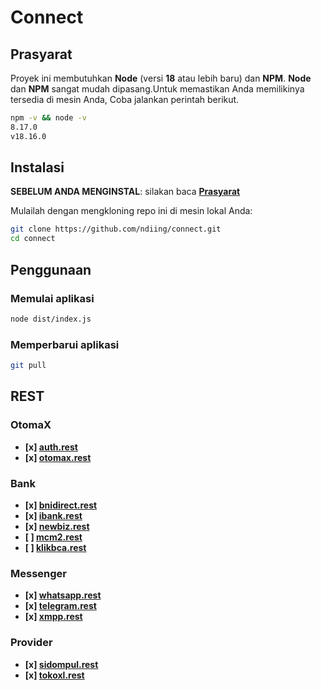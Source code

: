 # Connect

## Prasyarat

Proyek ini membutuhkan **Node** (versi **18** atau lebih baru) dan **NPM**.
**Node** dan **NPM** sangat mudah dipasang.Untuk memastikan Anda memilikinya tersedia di mesin Anda,
Coba jalankan perintah berikut.

```bash
npm -v && node -v
8.17.0
v18.16.0
```

## Instalasi

**SEBELUM ANDA MENGINSTAL**: silakan baca **[Prasyarat](#prasyarat)**

Mulailah dengan mengkloning repo ini di mesin lokal Anda:

```bash
git clone https://github.com/ndiing/connect.git
cd connect
```
<!-- 
Untuk menginstal, jalankan:

```bash
npm install
``` -->

## Penggunaan

### Memulai aplikasi

```bash
node dist/index.js
```

### Memperbarui aplikasi

```bash
git pull
```

## REST

### OtomaX

-   **[x] [auth.rest](./rest/auth.rest)**
-   **[x] [otomax.rest](./rest/otomax.rest)**

### Bank

-   **[x] [bnidirect.rest](./rest/bnidirect.rest)**
-   **[x] [ibank.rest](./rest/ibank.rest)**
-   **[x] [newbiz.rest](./rest/newbiz.rest)**
-   **[ ] [mcm2.rest](./rest/mcm2.rest)**
-   **[ ] [klikbca.rest](./rest/klikbca.rest)**

### Messenger

-   **[x] [whatsapp.rest](./rest/whatsapp.rest)**
-   **[x] [telegram.rest](./rest/telegram.rest)**
-   **[x] [xmpp.rest](./rest/xmpp.rest)**

### Provider

-   **[x] [sidompul.rest](./rest/sidompul.rest)**
-   **[x] [tokoxl.rest](./rest/tokoxl.rest)**

